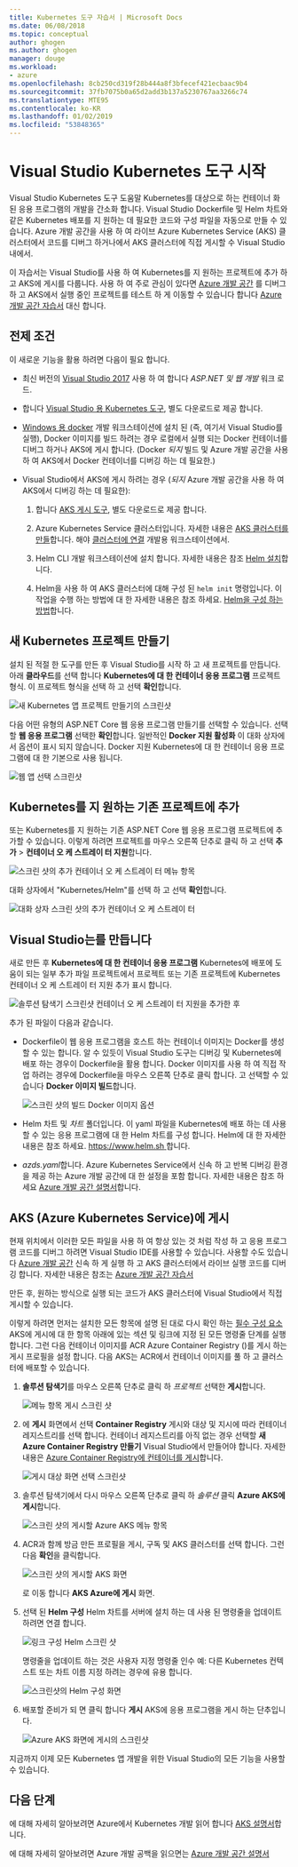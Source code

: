 ```yaml
---
title: Kubernetes 도구 자습서 | Microsoft Docs
ms.date: 06/08/2018
ms.topic: conceptual
author: ghogen
ms.author: ghogen
manager: douge
ms.workload:
- azure
ms.openlocfilehash: 8cb250cd319f28b444a8f3bfecef421ecbaac9b4
ms.sourcegitcommit: 37fb7075b0a65d2add3b137a5230767aa3266c74
ms.translationtype: MTE95
ms.contentlocale: ko-KR
ms.lasthandoff: 01/02/2019
ms.locfileid: "53848365"
---
```

# <a name="get-started-with-visual-studio-kubernetes-tools"></a>Visual Studio Kubernetes 도구 시작

Visual Studio Kubernetes 도구 도움말 Kubernetes를 대상으로 하는 컨테이너 화 된 응용 프로그램의 개발을 간소화 합니다. Visual Studio Dockerfile 및 Helm 차트와 같은 Kubernetes 배포를 지 원하는 데 필요한 코드와 구성 파일을 자동으로 만들 수 있습니다. Azure 개발 공간을 사용 하 여 라이브 Azure Kubernetes Service (AKS) 클러스터에서 코드를 디버그 하거나에서 AKS 클러스터에 직접 게시할 수 Visual Studio 내에서.

이 자습서는 Visual Studio를 사용 하 여 Kubernetes를 지 원하는 프로젝트에 추가 하 고 AKS에 게시를 다룹니다. 사용 하 여 주로 관심이 있다면 [Azure 개발 공간](http://aka.ms/get-azds) 를 디버그 하 고 AKS에서 실행 중인 프로젝트를 테스트 하 게 이동할 수 있습니다 합니다 [Azure 개발 공간 자습서](https://docs.microsoft.com/azure/dev-spaces/get-started-netcore-visualstudio) 대신 합니다.

## <a name="prerequisites"></a>전제 조건

이 새로운 기능을 활용 하려면 다음이 필요 합니다.

- 최신 버전의 [Visual Studio 2017](https://visualstudio.microsoft.com/download) 사용 하 여 합니다 *ASP.NET 및 웹 개발* 워크 로드.

- 합니다 [Visual Studio 용 Kubernetes 도구](https://aka.ms/get-vsk8stools), 별도 다운로드로 제공 합니다.

- [Windows 용 docker](https://store.docker.com/editions/community/docker-ce-desktop-windows) 개발 워크스테이션에 설치 된 (즉, 여기서 Visual Studio를 실행), Docker 이미지를 빌드 하려는 경우 로컬에서 실행 되는 Docker 컨테이너를 디버그 하거나 AKS에 게시 합니다. (Docker *되지* 빌드 및 Azure 개발 공간을 사용 하 여 AKS에서 Docker 컨테이너를 디버깅 하는 데 필요한.)

- Visual Studio에서 AKS에 게시 하려는 경우 (*되지* Azure 개발 공간을 사용 하 여 AKS에서 디버깅 하는 데 필요한):

    1.  합니다 [AKS 게시 도구](https://aka.ms/get-vsk8spublish), 별도 다운로드로 제공 합니다.

    1.  Azure Kubernetes Service 클러스터입니다. 자세한 내용은 [AKS 클러스터를 만들](/azure/aks/kubernetes-walkthrough-portal#create-aks-cluster)합니다. 해야 [클러스터에 연결](/azure/aks/kubernetes-walkthrough#connect-to-the-cluster) 개발용 워크스테이션에서.

    1.  Helm CLI 개발 워크스테이션에 설치 합니다. 자세한 내용은 참조 [Helm 설치](https://github.com/kubernetes/helm/blob/master/docs/install.md)합니다.

    1.  Helm을 사용 하 여 AKS 클러스터에 대해 구성 된 `helm init` 명령입니다. 이 작업을 수행 하는 방법에 대 한 자세한 내용은 참조 하세요. [Helm을 구성 하는 방법](/azure/aks/kubernetes-helm#configure-helm)합니다.

## <a name="create-a-new-kubernetes-project"></a>새 Kubernetes 프로젝트 만들기

설치 된 적절 한 도구를 만든 후 Visual Studio를 시작 하 고 새 프로젝트를 만듭니다. 아래 **클라우드**를 선택 합니다 **Kubernetes에 대 한 컨테이너 응용 프로그램** 프로젝트 형식. 이 프로젝트 형식을 선택 하 고 선택 **확인**합니다.

![새 Kubernetes 앱 프로젝트 만들기의 스크린샷](media/k8s-tools-new-k8s-app.png)

다음 어떤 유형의 ASP.NET Core 웹 응용 프로그램 만들기를 선택할 수 있습니다. 선택할 **웹 응용 프로그램** 선택한 **확인**합니다. 일반적인 **Docker 지원 활성화** 이 대화 상자에서 옵션이 표시 되지 않습니다.  Docker 지원 Kubernetes에 대 한 컨테이너 응용 프로그램에 대 한 기본으로 사용 됩니다.

![웹 앱 선택 스크린샷](media/k8s-tools-web-app-selection-screen.png)

## <a name="add-kubernetes-support-to-an-existing-project"></a>Kubernetes를 지 원하는 기존 프로젝트에 추가

또는 Kubernetes를 지 원하는 기존 ASP.NET Core 웹 응용 프로그램 프로젝트에 추가할 수 있습니다. 이렇게 하려면 프로젝트를 마우스 오른쪽 단추로 클릭 하 고 선택 **추가** > **컨테이너 오 케 스트레이 터 지원**합니다.

![스크린 샷의 추가 컨테이너 오 케 스트레이 터 메뉴 항목](media/k8s-tools-add-container-orchestrator.png)

대화 상자에서 "Kubernetes/Helm"를 선택 하 고 선택 **확인**합니다.

![대화 상자 스크린 샷의 추가 컨테이너 오 케 스트레이 터](media/k8s-tools-add-container-orchestrator-dialog-box.PNG)

## <a name="what-visual-studio-creates-for-you"></a>Visual Studio는를 만듭니다

새로 만든 후 **Kubernetes에 대 한 컨테이너 응용 프로그램** Kubernetes에 배포에 도움이 되는 일부 추가 파일 프로젝트에서 프로젝트 또는 기존 프로젝트에 Kubernetes 컨테이너 오 케 스트레이 터 지원 추가 표시 합니다.

![솔루션 탐색기 스크린샷 컨테이너 오 케 스트레이 터 지원을 추가한 후](media/k8s-tools-solution-explorer.png)

추가 된 파일이 다음과 같습니다.

- Dockerfile이 웹 응용 프로그램을 호스트 하는 컨테이너 이미지는 Docker를 생성할 수 있는 합니다. 알 수 있듯이 Visual Studio 도구는 디버깅 및 Kubernetes에 배포 하는 경우이 Dockerfile을 활용 합니다. Docker 이미지를 사용 하 여 직접 작업 하려는 경우에 Dockerfile을 마우스 오른쪽 단추로 클릭 합니다. 고 선택할 수 있습니다 **Docker 이미지 빌드**합니다.

   ![스크린 샷의 빌드 Docker 이미지 옵션](media/k8s-tools-build-docker-image.png)

- Helm 차트 및 *차트* 폴더입니다. 이 yaml 파일을 Kubernetes에 배포 하는 데 사용할 수 있는 응용 프로그램에 대 한 Helm 차트를 구성 합니다. Helm에 대 한 자세한 내용은 참조 하세요. [ https://www.helm.sh ](https://www.helm.sh)합니다.

- *azds.yaml*합니다. Azure Kubernetes Service에서 신속 하 고 반복 디버깅 환경을 제공 하는 Azure 개발 공간에 대 한 설정을 포함 합니다. 자세한 내용은 참조 하세요 [Azure 개발 공간 설명서](https://docs.microsoft.com/azure/dev-spaces/azure-dev-spaces)합니다.

## <a name="publish-to-azure-kubernetes-service-aks"></a>AKS (Azure Kubernetes Service)에 게시

현재 위치에서 이러한 모든 파일을 사용 하 여 항상 있는 것 처럼 작성 하 고 응용 프로그램 코드를 디버그 하려면 Visual Studio IDE를 사용할 수 있습니다. 사용할 수도 있습니다 [Azure 개발 공간](http://aka.ms/get-azds) 신속 하 게 실행 하 고 AKS 클러스터에서 라이브 실행 코드를 디버깅 합니다. 자세한 내용은 참조는 [Azure 개발 공간 자습서](https://docs.microsoft.com/azure/dev-spaces/get-started-netcore-visualstudio)

만든 후, 원하는 방식으로 실행 되는 코드가 AKS 클러스터에 Visual Studio에서 직접 게시할 수 있습니다.

이렇게 하려면 먼저는 설치한 모든 항목에 설명 된 대로 다시 확인 하는 [필수 구성 요소](#prerequisites) AKS에 게시에 대 한 항목 아래에 있는 섹션 및 링크에 지정 된 모든 명령줄 단계를 실행 합니다. 그런 다음 컨테이너 이미지를 ACR Azure Container Registry ()를 게시 하는 게시 프로필을 설정 합니다. 다음 AKS는 ACR에서 컨테이너 이미지를 풀 하 고 클러스터에 배포할 수 있습니다.

1. **솔루션 탐색기**를 마우스 오른쪽 단추로 클릭 하 *프로젝트* 선택한 **게시**합니다.

   ![메뉴 항목 게시 스크린 샷](media/k8s-tools-publish-project.png)

2. 에 **게시** 화면에서 선택 **Container Registry** 게시와 대상 및 지시에 따라 컨테이너 레지스트리를 선택 합니다. 컨테이너 레지스트리를 아직 없는 경우 선택할 **새 Azure Container Registry 만들기** Visual Studio에서 만들어야 합니다. 자세한 내용은 [Azure Container Registry에 컨테이너를 게시](#publish-your-container-to-azure-container-registry)합니다.

   ![게시 대상 화면 선택 스크린샷](media/k8s-tools-publish-to-acr.png)

3. 솔루션 탐색기에서 다시 마우스 오른쪽 단추로 클릭 하 *솔루션* 클릭 **Azure AKS에 게시**합니다.

   ![스크린 샷의 게시할 Azure AKS 메뉴 항목](media/k8s-tools-publish-solution.png)

4. ACR과 함께 방금 만든 프로필을 게시, 구독 및 AKS 클러스터를 선택 합니다. 그런 다음 **확인**을 클릭합니다.

   ![스크린 샷의 게시할 AKS 화면](media/k8s-tools-publish-to-aks.png)

   로 이동 합니다 **AKS Azure에 게시** 화면.

5. 선택 된 **Helm 구성** Helm 차트를 서버에 설치 하는 데 사용 된 명령줄을 업데이트 하려면 연결 합니다.

   ![링크 구성 Helm 스크린 샷](media/k8s-tools-configure-helm.png)

   명령줄을 업데이트 하는 것은 사용자 지정 명령줄 인수 예: 다른 Kubernetes 컨텍스트 또는 차트 이름 지정 하려는 경우에 유용 합니다.

   ![스크린샷의 Helm 구성 화면](media/k8s-tools-helm-configure-screen.png)

6. 배포할 준비가 되 면 클릭 합니다 **게시** AKS에 응용 프로그램을 게시 하는 단추입니다.

   ![Azure AKS 화면에 게시의 스크린샷](media/k8s-tools-publish-screen.png)

지금까지 이제 모든 Kubernetes 앱 개발을 위한 Visual Studio의 모든 기능을 사용할 수 있습니다.

## <a name="next-steps"></a>다음 단계

에 대해 자세히 알아보려면 Azure에서 Kubernetes 개발 읽어 합니다 [AKS 설명서](/azure/aks)합니다.

에 대해 자세히 알아보려면 Azure 개발 공백을 읽으면는 [Azure 개발 공간 설명서](http://aka.ms/get-azds)

